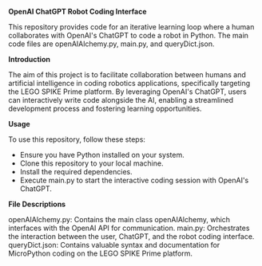 **OpenAI ChatGPT Robot Coding Interface**

This repository provides code for an iterative learning loop where a human collaborates with OpenAI's ChatGPT to code a robot in Python. The main code files are openAIAlchemy.py, main.py, and queryDict.json.

**Introduction**

The aim of this project is to facilitate collaboration between humans and artificial intelligence in coding robotics applications, specifically targeting the LEGO SPIKE Prime platform. By leveraging OpenAI's ChatGPT, users can interactively write code alongside the AI, enabling a streamlined development process and fostering learning opportunities.

**Usage**

To use this repository, follow these steps:
- Ensure you have Python installed on your system.
- Clone this repository to your local machine.
- Install the required dependencies.
- Execute main.py to start the interactive coding session with OpenAI's ChatGPT.

**File Descriptions**

openAIAlchemy.py: Contains the main class openAIAlchemy, which interfaces with the OpenAI API for communication.
main.py: Orchestrates the interaction between the user, ChatGPT, and the robot coding interface.
queryDict.json: Contains valuable syntax and documentation for MicroPython coding on the LEGO SPIKE Prime platform.
